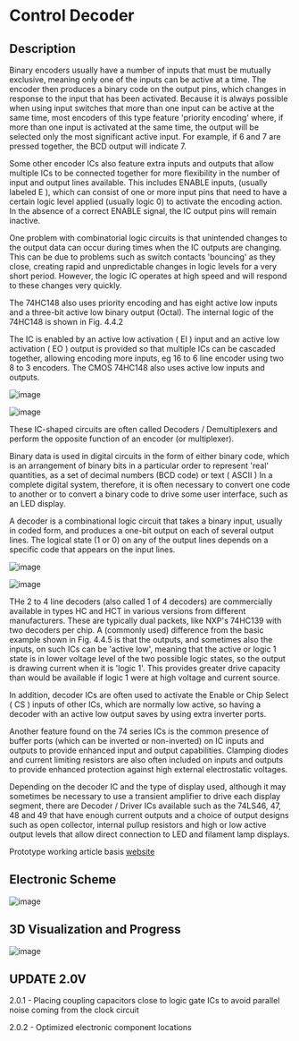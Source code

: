 **Control Decoder**
===============================

Description 
-------

Binary encoders usually have a number of inputs that must be mutually exclusive, meaning only one of the inputs can be active at a time. The encoder then produces a binary code on the output pins, which changes in response to the input that has been activated. Because it is always possible when using input switches that more than one input can be active at the same time, most encoders of this type feature 'priority encoding' where, if more than one input is activated at the same time, the output will be selected only the most significant active input. For example, if 6 and 7 are pressed together, the BCD output will indicate 7. 

Some other encoder ICs also feature extra inputs and outputs that allow multiple ICs to be connected together for more flexibility in the number of input and output lines available. This includes ENABLE inputs, (usually labeled E ), which can consist of one or more input pins that need to have a certain logic level applied (usually logic 0) to activate the encoding action. In the absence of a correct ENABLE signal, the IC output pins will remain inactive.

One problem with combinatorial logic circuits is that unintended changes to the output data can occur during times when the IC outputs are changing. This can be due to problems such as switch contacts 'bouncing' as they close, creating rapid and unpredictable changes in logic levels for a very short period. However, the logic IC operates at high speed and will respond to these changes very quickly.

The 74HC148 also uses priority encoding and has eight active low inputs and a three-bit active low binary output (Octal). The internal logic of the 74HC148 is shown in Fig. 4.4.2

The IC is enabled by an active low activation ( EI ) input and an active low activation ( EO ) output is provided so that multiple ICs can be cascaded together, allowing encoding more inputs, eg 16 to 6 line encoder using two 8 to 3 encoders. The CMOS 74HC148 also uses active low inputs and outputs.


![image](https://www.learnabout-electronics.org/Digital/images/encoder-8-to-3.gif)

![image](https://www.learnabout-electronics.org/Digital/images/table-4-4-1.gif)

These IC-shaped circuits are often called Decoders / Demultiplexers and perform the opposite function of an encoder (or multiplexer).

Binary data is used in digital circuits in the form of either binary code, which is an arrangement of binary bits in a particular order to represent 'real' quantities, as a set of decimal numbers (BCD code) or text ( ASCII ) In a complete digital system, therefore, it is often necessary to convert one code to another or to convert a binary code to drive some user interface, such as an LED display.

A decoder is a combinational logic circuit that takes a binary input, usually in coded form, and produces a one-bit output on each of several output lines. The logical state (1 or 0) on any of the output lines depends on a specific code that appears on the input lines.

![image](https://www.learnabout-electronics.org/Digital/images/decoder-BCD-to-decimal-74HC42.gif)

![image](https://www.learnabout-electronics.org/Digital/images/table-4-4-3.gif)

THe 2 to 4 line decoders (also called 1 of 4 decoders) are commercially available in types HC and HCT in various versions from different manufacturers. These are typically dual packets, like NXP's 74HC139 with two decoders per chip. A (commonly used) difference from the basic example shown in Fig. 4.4.5 is that the outputs, and sometimes also the inputs, on such ICs can be 'active low', meaning that the active or logic 1 state is in lower voltage level of the two possible logic states, so the output is drawing current when it is 'logic 1'. This provides greater drive capacity than would be available if logic 1 were at high voltage and current source.

In addition, decoder ICs are often used to activate the Enable or Chip Select ( CS ) inputs of other ICs, which are normally low active, so having a decoder with an active low output saves by using extra inverter ports.

Another feature found on the 74 series ICs is the common presence of buffer ports (which can be inverted or non-inverted) on IC inputs and outputs to provide enhanced input and output capabilities. Clamping diodes and current limiting resistors are also often included on inputs and outputs to provide enhanced protection against high external electrostatic voltages.

Depending on the decoder IC and the type of display used, although it may sometimes be necessary to use a transient amplifier to drive each display segment, there are Decoder / Driver ICs available such as the 74LS46, 47, 48 and 49 that have enough current outputs and a choice of output designs such as open collector, internal pullup resistors and high or low active output levels that allow direct connection to LED and filament lamp displays.


Prototype working article basis [website](https://www.learnabout-electronics.org/Digital/dig44.php)

Electronic Scheme
-------

![image](https://www.learnabout-electronics.org/Digital/images/encoder-8-to-3.gif)


3D Visualization and Progress
-------

![image](https://i.imgur.com/ujPggqG.png)


UPDATE 2.0V
-------

2.0.1 - Placing coupling capacitors close to logic gate ICs to avoid parallel noise coming from the clock circuit

2.0.2 - Optimized electronic component locations


